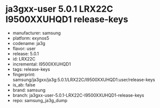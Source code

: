 # ja3gxx-user 5.0.1 LRX22C I9500XXUHQD1 release-keys
- manufacturer: samsung
- platform: exynos5
- codename: ja3g
- flavor: user
- release: 5.0.1
- id: LRX22C
- incremental: I9500XXUHQD1
- tags: release-keys
- fingerprint: samsung/ja3gxx/ja3g:5.0.1/LRX22C/I9500XXUHQD1:user/release-keys
- is_ab: false
- brand: samsung
- branch: ja3gxx-user-5.0.1-LRX22C-I9500XXUHQD1-release-keys
- repo: samsung_ja3g_dump
